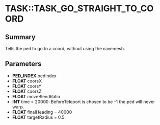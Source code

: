 # TASK::TASK_GO_STRAIGHT_TO_COORD

## Summary
Tells the ped to go to a coord, without using the navemesh.

## Parameters
* **PED_INDEX** pedIndex
* **FLOAT** coorsX
* **FLOAT** coorsY
* **FLOAT** coorsZ
* **FLOAT** moveBlendRatio
* **INT** time = 20000: BeforeTeleport is chosen to be -1 the ped will never warp.
* **FLOAT** finalHeading = 40000
* **FLOAT** targetRadius = 0.5